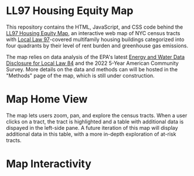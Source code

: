 # LL97 Housing Equity Map

This repository contains the HTML, JavaScript, and CSS code behind the [LL97 Housing Equity Map](https://cpreeldumas.github.io/class-5-project/), an interactive web map of NYC census tracts with [Local Law 97](https://www.nyc.gov/site/sustainablebuildings/ll97/local-law-97.page)-covered multifamily housing buildings categorized into four quadrants by their level of rent burden and greenhouse gas emissions.

The map relies on data analysis of the EPA's latest [Energy and Water Data Disclosure for Local Law 84](https://data.cityofnewyork.us/Environment/Energy-and-Water-Data-Disclosure-for-Local-Law-84-/7x5e-2fxh/about_data) and the 2022 5-Year American Community Survey. More details on the data and methods can will be hosted in the "Methods" page of the map, which is still under construction. 

# Map Home View

The map lets users zoom, pan, and explore the census tracts. When a user clicks on a tract, the tract is highlighted and a table with additional data is dispayed in the left-side pane. A future iteration of this map will display additional data in this table, with a more in-depth exploration of at-risk tracts.

# Map Interactivity
